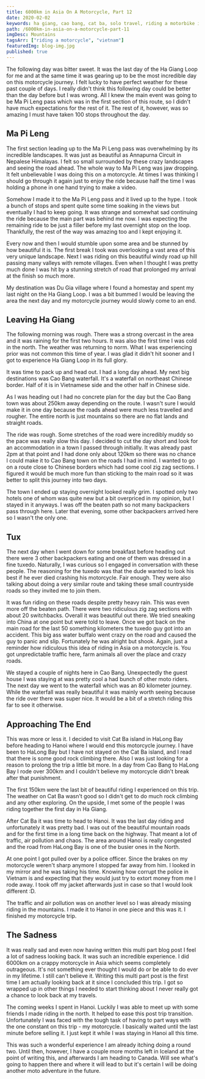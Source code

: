 ```yaml
---
title: 6000km in Asia On A Motorcycle, Part 12
date: 2020-02-02
keywords: ha giang, cao bang, cat ba, solo travel, riding a motorbike in asia, honda win, riding honda win in vietnam, northern vietnam, ride in ha giang, ha giang loop, ha noi, ma pi leng pass, surreal landscapes, hanoi, cao bang to halong bay
path: /6000km-in-asia-on-a-motorcycle-part-11
imgDesc: Mountains
tagsArr: ["riding a motorcycle", "vietnam"]
featuredImg: blog-img.jpg
published: true
---
```


The following day was bitter sweet. It was the last day of the Ha Giang Loop for me and at the same time it was gearing up to be the most incredible day on this motorcycle journey. I felt lucky to have perfect weather for these past couple of days. I really didn't think this following day could be better than the day before but I was wrong. All I knew the main event was going to be Ma Pi Leng pass which was in the first section of this route, so I didn't have much expectations for the rest of it. The rest of it, however, was so amazing I must have taken 100 stops throughout the day.

## Ma Pi Leng

The first section leading up to the Ma Pi Leng pass was overwhelming by its incredible landscapes. It was just as beautiful as Annapurna Circuit in Nepalese Himalayas. I felt so small surrounded by these crazy landscapes and seeing the road ahead. The whole way to Ma Pi Leng was jaw dropping. It felt unbelievable I was doing this on a motorcycle. At times I was thinking I should go through it again just to enjoy the ride because half the time I was holding a phone in one hand trying to make a video.

Somehow I made it to the Ma Pi Leng pass and it lived up to the hype. I took a bunch of stops and spent quite some time soaking in the views but eventually I had to keep going. It was strange and somewhat sad continuing the ride because the main part was behind me now. I was expecting the remaining ride to be just a filler before my last overnight stop on the loop. Thankfully, the rest of the way was amazing too and I kept enjoying it.

Every now and then I would stumble upon some area and be stunned by how beautiful it is. The first break I took was overlooking a vast area of this very unique landscape. Next I was riding on this beautiful windy road up hill passing many valleys with remote villages. Even when I thought I was pretty much done I was hit by a stunning stretch of road that prolonged my arrival at the finish so much more.

My destination was Du Gia village where I found a homestay and spent my last night on the Ha Giang Loop. I was a bit bummed I would be leaving the area the next day and my motorcycle journey would slowly come to an end.

## Leaving Ha Giang

The following morning was rough. There was a strong overcast in the area and it was raining for the first two hours. It was also the first time I was cold in the north. The weather was returning to norm. What I was experiencing prior was not common this time of year. I was glad it didn't hit sooner and I got to experience Ha Giang Loop in its full glory.

It was time to pack up and head out. I had a long day ahead. My next big destinations was Cao Bang waterfall. It's a waterfall on northeast Chinese border. Half of it is in Vietnamese side and the other half in Chinese side.

As I was heading out I had no concrete plan for the day but the Cao Bang town was about 250km away depending on the route. I wasn't sure I would make it in one day because the roads ahead were much less travelled and rougher. The entire north is just mountains so there are no flat lands and straight roads.

The ride was rough. Some stretches of the road were incredibly muddy so the pace was really slow this day. I decided to cut the day short and look for an accommodation in a town I passed through initially. It was already past 2pm at that point and I had done only about 120km so there was no chance I could make it to Cao Bang town on the roads I had in mind. I wanted to go on a route close to Chinese borders which had some cool zig zag sections. I figured it would be much more fun than sticking to the main road so it was better to split this journey into two days.

The town I ended up staying overnight looked really grim. I spotted only two hotels one of whom was quite new but a bit overpriced in my opinion, but I stayed in it anyways. I was off the beaten path so not many backpackers pass through here. Later that evening, some other backpackers arrived here so I wasn't the only one.

## Tux

The next day when I went down for some breakfast before heading out there were 3 other backpackers eating and one of them was dressed in a fine tuxedo. Naturally, I was curious so I engaged in conversation with these people. The reasoning for the tuxedo was that the dude wanted to look his best if he ever died crashing his motorcycle. Fair enough. They were also talking about doing a very similar route and taking these small countryside roads so they invited me to join them.

It was fun riding on these roads despite pretty heavy rain. This was even more off the beaten path. There were two ridiculous zig zag sections with about 20 switchbacks. Overall it was beautiful out there. We tried sneaking into China at one point but were told to leave. Once we got back on the main road for the last 50 something kilometers the tuxedo guy got into an accident. This big ass water buffalo went crazy on the road and caused the guy to panic and slip. Fortunately he was alright but shook. Again, just a reminder how ridiculous this idea of riding in Asia on a motorcycle is. You got unpredictable traffic here, farm animals all over the place and crazy roads.

We stayed a couple of nights here in Cao Bang. Unexpectedly the guest house I was staying at was pretty cool a had bunch of other moto riders. The next day we went to the waterfall which was an 80 kilometer journey. While the waterfall was really beautiful it was mainly worth seeing because the ride over there was super nice. It would be a bit of a stretch riding this far to see it otherwise.

## Approaching The End

This was more or less it. I decided to visit Cat Ba island in HaLong Bay before heading to Hanoi where I would end this motorcycle journey. I have been to HaLong Bay but I have not stayed on the Cat Ba island, and I read that there is some good rock climbing there. Also I was just looking for a reason to prolong the trip a little bit more. In a day from Cao Bang to HaLong Bay I rode over 300km and I couldn't believe my motorcycle didn't break after that punishment.

The first 150km were the last bit of beautiful riding I experienced on this trip. The weather on Cat Ba wasn't good so I didn't get to do much rock climbing and any other exploring. On the upside, I met some of the people I was riding together the first day in Ha Giang.

After Cat Ba it was time to head to Hanoi. It was the last day riding and unfortunately it was pretty bad. I was out of the beautiful mountain roads and for the first time in a long time back on the highway. That meant a lot of traffic, air pollution and chaos. The area around Hanoi is really congested and the road from HaLong Bay is one of the busier ones in the North.

At one point I got pulled over by a police officer. Since the brakes on my motorcycle weren't sharp anymore I stopped far away from him. I looked in my mirror and he was taking his time. Knowing how corrupt the police in Vietnam is and expecting that they would just try to extort money from me I rode away. I took off my jacket afterwards just in case so that I would look different :D.

The traffic and air pollution was on another level so I was already missing riding in the mountains. I made it to Hanoi in one piece and this was it. I finished my motorcycle trip.

## The Sadness

It was really sad and even now having written this multi part blog post I feel a lot of sadness looking back. It was such an incredible experience. I did 6000km on a crappy motorcycle in Asia which seems completely outrageous. It's not something ever thought I would do or be able to do ever in my lifetime. I still can't believe it. Writing this multi part post is the first time I am actually looking back at it since I concluded this trip. I got so wrapped up in other things I needed to start thinking about I never really got a chance to look back at my travels.

The coming weeks I spent in Hanoi. Luckily I was able to meet up with some friends I made riding in the north. It helped to ease this post trip transition. Unfortunately I was faced with the tough task of having to part ways with the one constant on this trip - my motorcycle. I basically waited until the last minute before selling it. I just kept it while I was staying in Hanoi all this time.

This was such a wonderful experience I am already itching doing a round two. Until then, however, I have a couple more months left in Iceland at the point of writing this, and afterwards I am heading to Canada. Will see what's going to happen there and where it will lead to but it's certain I will be doing another moto adventure in the future.
